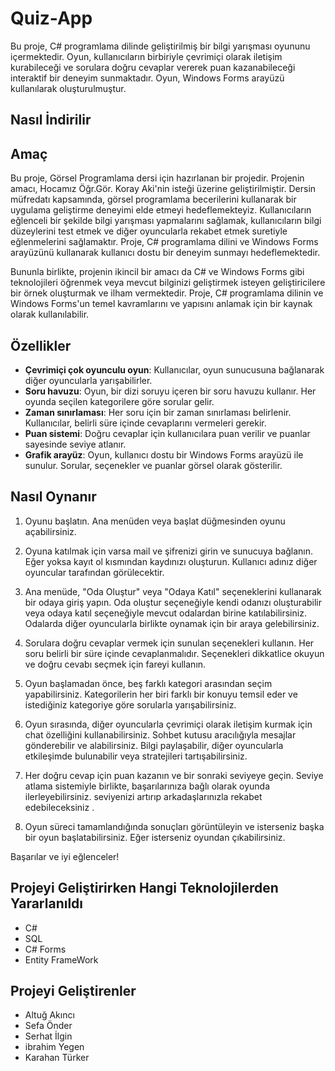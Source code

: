 Quiz-App
===


Bu proje, C# programlama dilinde geliştirilmiş bir bilgi yarışması oyununu içermektedir. Oyun, kullanıcıların birbiriyle çevrimiçi olarak iletişim kurabileceği ve sorulara doğru cevaplar vererek puan kazanabileceği interaktif bir deneyim sunmaktadır. Oyun, Windows Forms arayüzü kullanılarak oluşturulmuştur.

## Nasıl İndirilir 



## Amaç 


Bu proje,  Görsel Programlama dersi için hazırlanan bir projedir. Projenin amacı, Hocamız Öğr.Gör. Koray Aki'nin isteği üzerine geliştirilmiştir. Dersin müfredatı kapsamında, görsel programlama becerilerini kullanarak bir uygulama geliştirme deneyimi elde etmeyi hedeflemekteyiz. Kullanıcıların eğlenceli bir şekilde bilgi yarışması yapmalarını sağlamak, kullanıcıların bilgi düzeylerini test etmek ve diğer oyuncularla rekabet etmek suretiyle eğlenmelerini sağlamaktır. Proje, C# programlama dilini ve Windows Forms arayüzünü kullanarak kullanıcı dostu bir deneyim sunmayı 
hedeflemektedir.

Bununla birlikte, projenin ikincil bir amacı da C# ve Windows Forms gibi teknolojileri öğrenmek veya mevcut bilginizi geliştirmek isteyen geliştiricilere bir örnek oluşturmak ve ilham vermektedir. Proje, C# programlama dilinin ve Windows Forms'un temel kavramlarını ve yapısını anlamak için bir kaynak olarak kullanılabilir.



## Özellikler

-  **Çevrimiçi çok oyunculu oyun**: Kullanıcılar, oyun sunucusuna bağlanarak diğer oyuncularla yarışabilirler.
-   **Soru havuzu**: Oyun, bir dizi soruyu içeren bir soru havuzu kullanır. Her oyunda seçilen kategorilere göre sorular gelir.
-   **Zaman sınırlaması**: Her soru için bir zaman sınırlaması belirlenir. Kullanıcılar, belirli süre içinde cevaplarını vermeleri gerekir.
-   **Puan sistemi**: Doğru cevaplar için kullanıcılara puan verilir ve puanlar sayesinde seviye atlanır.
-   **Grafik arayüz**: Oyun, kullanıcı dostu bir Windows Forms arayüzü ile sunulur. Sorular, seçenekler ve puanlar görsel olarak gösterilir.


## Nasıl Oynanır


1. Oyunu başlatın. Ana menüden veya başlat düğmesinden oyunu açabilirsiniz.
   
2. Oyuna katılmak için varsa mail ve şifrenizi girin ve sunucuya bağlanın. Eğer yoksa kayıt ol kısmından kaydınızı oluşturun. Kullanıcı adınız diğer oyuncular tarafından görülecektir.
   
3. Ana menüde, "Oda Oluştur" veya "Odaya Katıl" seçeneklerini kullanarak bir odaya giriş yapın. Oda oluştur seçeneğiyle kendi odanızı oluşturabilir veya odaya katıl seçeneğiyle mevcut odalardan birine katılabilirsiniz. Odalarda diğer oyuncularla birlikte oynamak için bir araya gelebilirsiniz.
   
4. Sorulara doğru cevaplar vermek için sunulan seçenekleri kullanın. Her soru belirli bir süre içinde cevaplanmalıdır. Seçenekleri dikkatlice okuyun ve doğru cevabı seçmek için fareyi kullanın.
   
5. Oyun başlamadan önce, beş farklı kategori arasından seçim yapabilirsiniz. Kategorilerin her biri farklı bir konuyu temsil eder ve istediğiniz kategoriye göre sorularla yarışabilirsiniz.
   
6.  Oyun sırasında, diğer oyuncularla çevrimiçi olarak iletişim kurmak için  chat özelliğini  kullanabilirsiniz. Sohbet kutusu aracılığıyla mesajlar gönderebilir ve alabilirsiniz. Bilgi paylaşabilir, diğer oyuncularla etkileşimde bulunabilir veya stratejileri tartışabilirsiniz.
    
7.  Her doğru cevap için puan kazanın ve bir sonraki seviyeye geçin. Seviye atlama sistemiyle birlikte, başarılarınıza bağlı olarak oyunda ilerleyebilirsiniz. seviyenizi artırıp arkadaşlarınızla rekabet edebileceksiniz .
    
8.  Oyun süreci tamamlandığında sonuçları görüntüleyin ve isterseniz başka bir oyun başlatabilirsiniz. Eğer isterseniz oyundan çıkabilirsiniz.

Başarılar ve iyi eğlenceler!



## Projeyi Geliştirirken Hangi Teknolojilerden Yararlanıldı

* C#
* SQL
* C# Forms
* Entity FrameWork


## Projeyi Geliştirenler

- Altuğ Akıncı
- Sefa Önder
- Serhat İlgin
- ibrahim Yegen
- Karahan Türker
  

